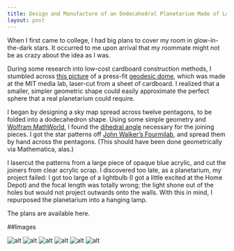 ```yaml
---
title: Design and Manufacture of an Dodecahedral Planetarium Made of Laser-Cut Acrylic
layout: post
---
```


When I first came to college, I had big plans to cover my room in glow-in-the-dark stars. It occurred to me upon arrival that my roommate might not be as crazy about the idea as I was.

During some research into low-cost cardboard construction methods, I stumbled across [this picture](http://fab.cba.mit.edu/classes/MIT/863.08/people/nadya/geoconstruction_b.jpg) of a press-fit [geodesic dome](http://fab.cba.mit.edu/classes/MIT/863.08/people/nadya/week2.html), which was made at the MIT media lab, laser-cut from a sheet of cardboard. I realized that a smaller, simpler geometric shape could easily approximate the perfect sphere that a real planetarium could require.

I began by designing a sky map spread across twelve pentagons, to be folded into a dodecahedron shape. Using some simple geometry and [Wolfram MathWorld](http://mathworld.wolfram.com/Dodecahedron.html), I found the [dihedral angle](http://mathworld.wolfram.com/DihedralAngle.html) necessary for the joining pieces. I got the star patterns off [John Walker’s Fourmilab](http://www.fourmilab.ch/yoursky/), and spread them by hand across the pentagons. (This should have been done geometrically via Mathematica, alas.)

I lasercut the patterns from a large piece of opaque blue acrylic, and cut the joiners from clear acrylic scrap. I discovered too late, as a planetarium, my project failed: I got too large of a lightbulb (I got a little excited at the Home Depot) and the focal length was totally wrong; the light shone out of the holes but would not project outwards onto the walls. With this in mind, I repurposed the planetarium into a hanging lamp.

The plans are available here.

##Images


![alt](http://36.media.tumblr.com/32c9274abc25ecfe9dfe9034c1c78626/tumblr_mxarxjHPBz1t5d2z2o2_1280.jpg)
![alt](http://41.media.tumblr.com/d2442628cba25dccb07709426af0d309/tumblr_mxarxjHPBz1t5d2z2o7_1280.jpg)
![alt](http://40.media.tumblr.com/a2ef0cfdcb55bf53e26e6d6a994d4ec2/tumblr_mxarxjHPBz1t5d2z2o3_1280.jpg)
![alt](http://40.media.tumblr.com/1ebc645d6f3a02fd7139bad051ef96ed/tumblr_mxarxjHPBz1t5d2z2o5_1280.jpg)
![alt](http://41.media.tumblr.com/095ab9acc9ff576e3f111d28b0003f49/tumblr_mxarxjHPBz1t5d2z2o6_1280.jpg)
![alt](http://40.media.tumblr.com/8a7b7f4b7336bff54512430d3d7ea7b1/tumblr_mxarxjHPBz1t5d2z2o10_1280.jpg)